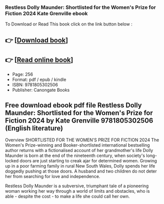 ### Restless Dolly Maunder: Shortlisted for the Women's Prize for Fiction 2024 Kate Grenville ebook

To Download or Read This book click on the link button below :

## 👉  [**[Download book](http://ebooksharez.info/download.php?group=book&from=github.com&id=718037&lnk=1063 "Download book")**]

## 👉  [**[Read online book](http://ebooksharez.info/download.php?group=book&from=github.com&id=718037&lnk=1063 "Read online book")**]


* Page: 256
* Format: pdf / epub / kindle
* ISBN: 9781805302506
* Publisher: Canongate Books



## Free download ebook pdf file Restless Dolly Maunder: Shortlisted for the Women's Prize for Fiction 2024 by Kate Grenville 9781805302506 (English literature)


Overview
SHORTLISTED FOR THE WOMEN&#039;S PRIZE FOR FICTION 2024 The Women&#039;s Prize-winning and Booker-shortlisted international bestselling author returns with a fictionalised account of her grandmother&#039;s life Dolly Maunder is born at the end of the nineteenth century, when society&#039;s long-locked doors are just starting to creak ajar for determined women. Growing up in a poor farming family in rural New South Wales, Dolly spends her life doggedly pushing at those doors. A husband and two children do not deter her from searching for love and independence.
 
 Restless Dolly Maunder is a subversive, triumphant tale of a pioneering woman working her way through a world of limits and obstacles, who is able - despite the cost - to make a life she could call her own.



